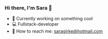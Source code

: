 
### Hi there, I'm Sara 👋

- 🔭 Currently working on something cool
- :computer: Fullstack-developer
- :love_letter:  How to reach me: saragirke@hotmail.com




